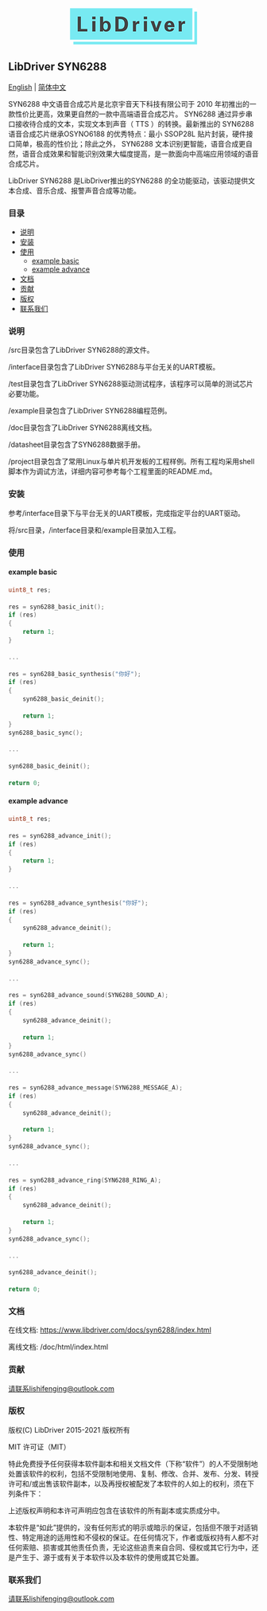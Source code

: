 <div align=center>
<img src="/doc/image/logo.png"/>
</div>

## LibDriver SYN6288

[English](/README.md) | [ 简体中文](/README_CH.md)

 SYN6288 中文语音合成芯片是北京宇音天下科技有限公司于 2010 年初推出的一款性价比更高，效果更自然的一款中高端语音合成芯片。 SYN6288 通过异步串口接收待合成的文本，实现文本到声音（ TTS ）的转换。最新推出的 SYN6288 语音合成芯片继承OSYNO6188 的优秀特点：最小 SSOP28L 贴片封装，硬件接口简单，极高的性价比；除此之外， SYN6288 文本识别更智能，语音合成更自然，语音合成效果和智能识别效果大幅度提高，是一款面向中高端应用领域的语音合成芯片。

LibDriver SYN6288 是LibDriver推出的SYN6288 的全功能驱动，该驱动提供文本合成、音乐合成、报警声音合成等功能。

### 目录

  - [说明](#说明)
  - [安装](#安装)
  - [使用](#使用)
    - [example basic](#example-basic)
    - [example advance](#example-advance)
  - [文档](#文档)
  - [贡献](#贡献)
  - [版权](#版权)
  - [联系我们](#联系我们)

### 说明

/src目录包含了LibDriver SYN6288的源文件。

/interface目录包含了LibDriver SYN6288与平台无关的UART模板。

/test目录包含了LibDriver SYN6288驱动测试程序，该程序可以简单的测试芯片必要功能。

/example目录包含了LibDriver SYN6288编程范例。

/doc目录包含了LibDriver SYN6288离线文档。

/datasheet目录包含了SYN6288数据手册。

/project目录包含了常用Linux与单片机开发板的工程样例。所有工程均采用shell脚本作为调试方法，详细内容可参考每个工程里面的README.md。

### 安装

参考/interface目录下与平台无关的UART模板，完成指定平台的UART驱动。

将/src目录，/interface目录和/example目录加入工程。

### 使用

#### example basic

```C
uint8_t res;

res = syn6288_basic_init();
if (res)
{
    return 1;
}

...

res = syn6288_basic_synthesis("你好");
if (res)
{
    syn6288_basic_deinit();

    return 1;
}
syn6288_basic_sync();

...

syn6288_basic_deinit();

return 0;
```

#### example advance

```C
uint8_t res;

res = syn6288_advance_init();
if (res)
{
    return 1;
}

...

res = syn6288_advance_synthesis("你好");
if (res)
{
    syn6288_advance_deinit();

    return 1;
}
syn6288_advance_sync();

...

res = syn6288_advance_sound(SYN6288_SOUND_A);
if (res)
{
    syn6288_advance_deinit();

    return 1;
}
syn6288_advance_sync()    

...
    
res = syn6288_advance_message(SYN6288_MESSAGE_A);
if (res)
{
    syn6288_advance_deinit();

    return 1;
}
syn6288_advance_sync();

...

res = syn6288_advance_ring(SYN6288_RING_A);
if (res)
{
    syn6288_advance_deinit();

    return 1;
}
syn6288_advance_sync();

...
    
syn6288_advance_deinit();

return 0;
```

### 文档

在线文档: https://www.libdriver.com/docs/syn6288/index.html

离线文档: /doc/html/index.html

### 贡献

请联系lishifenging@outlook.com

### 版权

版权(C) LibDriver 2015-2021 版权所有

MIT 许可证（MIT）

特此免费授予任何获得本软件副本和相关文档文件（下称“软件”）的人不受限制地处置该软件的权利，包括不受限制地使用、复制、修改、合并、发布、分发、转授许可和/或出售该软件副本，以及再授权被配发了本软件的人如上的权利，须在下列条件下：

上述版权声明和本许可声明应包含在该软件的所有副本或实质成分中。

本软件是“如此”提供的，没有任何形式的明示或暗示的保证，包括但不限于对适销性、特定用途的适用性和不侵权的保证。在任何情况下，作者或版权持有人都不对任何索赔、损害或其他责任负责，无论这些追责来自合同、侵权或其它行为中，还是产生于、源于或有关于本软件以及本软件的使用或其它处置。

### 联系我们

请联系lishifenging@outlook.com